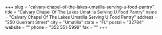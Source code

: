 +++
slug = "calvary-chapel-of-the-lakes-umatilla-serving-u-food-pantry"
title = "Calvary Chapel Of The Lakes Umatilla Serving U Food Pantry"
name = "Calvary Chapel Of The Lakes Umatilla Serving U Food Pantry"
address = "250 Guerrant Street"
city = "Umatilla"
state = "FL"
postal = "32784"
website = ""
phone = "352 551-5999"
fax = ""
+++
